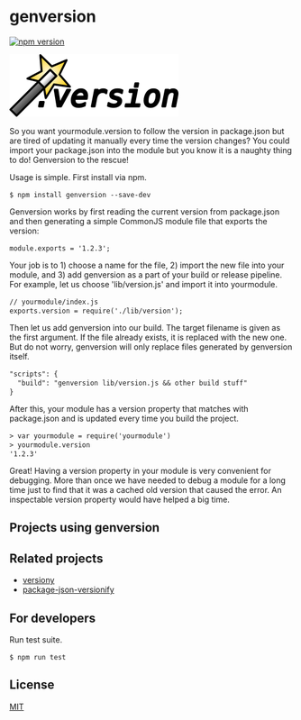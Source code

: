 # genversion

[![npm version](https://badge.fury.io/js/genversion.svg)](https://www.npmjs.com/package/genversion)

![Logo](doc/logo.png?raw=true "Abracadabra...and behold!")

So you want yourmodule.version to follow the version in package.json but are tired of updating it manually every time the version changes? You could import your package.json into the module but you know it is a naughty thing to do! Genversion to the rescue!

Usage is simple. First install via npm.

    $ npm install genversion --save-dev

Genversion works by first reading the current version from package.json and then generating a simple CommonJS module file that exports the version:

    module.exports = '1.2.3';

Your job is to 1) choose a name for the file, 2) import the new file into your module, and 3) add genversion as a part of your build or release pipeline. For example, let us choose 'lib/version.js' and import it into yourmodule.

    // yourmodule/index.js
    exports.version = require('./lib/version');

Then let us add genversion into our build. The target filename is given as the first argument. If the file already exists, it is replaced with the new one. But do not worry, genversion will only replace files generated by genversion itself.

    "scripts": {
      "build": "genversion lib/version.js && other build stuff"
    }

After this, your module has a version property that matches with package.json and is updated every time you build the project.

    > var yourmodule = require('yourmodule')
    > yourmodule.version
    '1.2.3'

Great! Having a version property in your module is very convenient for debugging. More than once we have needed to debug a module for a long time just to find that it was a cached old version that caused the error. An inspectable version property would have helped a big time.


## Projects using genversion


## Related projects

- [versiony](https://github.com/ciena-blueplanet/versiony)
- [package-json-versionify](https://github.com/nolanlawson/package-json-versionify)


## For developers

Run test suite.

    $ npm run test

## License

[MIT](LICENSE)
